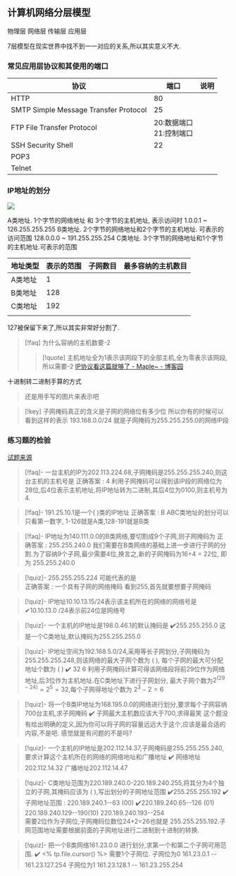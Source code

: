 
## 计算机网络分层模型 

物理层 网络层 传输层 应用层 

7层模型在现实世界中找不到一一对应的关系,所以其实意义不大. 

### 常见应用层协议和其使用的端口

| 协议                                    | 端口                 | 说明  |
| ------------------------------------- | ------------------ | --- |
| HTTP                                  | 80                 |     |
| SMTP Simple Message Transfer Protocol | 25                 |     |
| FTP File Transfer Protocol            | 20:数据端口<br>21:控制端口 |     |
| SSH Security Shell                    | 22                 |     |
| POP3                                  |                    |     |
| Telnet                                |                    |     |

### IP地址的划分 

![](5.计算机网络基础-20240227121850865.webp)



A类地址. 1个字节的网络地址 和 3个字节的主机地址, 表示访问时 1.0.0.1 ~ 126.255.255.255 
B类地址. 2个字节的网络地址和2个字节的主机地址. 可表示的访问范围 128.0.0.0 ~ 191.255.255.254
C类地址. 3个字节的网络地址和1个字节的主机地址.可表示的范围 


| 地址类型 | 表示的范围 | 子网数目 | 最多容纳的主机数目 |
| ---- | ----- | ---- | --------- |
| A类地址 | 1     |      |           |
| B类地址 | 128   |      |           |
| C类地址 | 192   |      |           |
|      |       |      |           |

127被保留下来了,所以其实非常好分割了. 

>[!faq] 为什么容纳的主机数要-2 
>>[!quote] 主机地址全为1表示该网段下的全部主机,全为零表示该网段,所以需要-2
>>[IP协议看这篇就够了 - Maple\~ - 博客园](https://www.cnblogs.com/kuangtf/articles/16354512.html#:~:text=%E9%A6%96%E5%85%88%E6%88%91%E4%BB%AC%E8%A6%81%E6%98%8E%E7%99%BD%EF%BC%8C%E8%AE%A1%E7%AE%97,0%20%E6%8C%87%E5%AE%9A%E6%9F%90%E4%B8%AA%E7%BD%91%E7%BB%9C%E3%80%82)


十进制转二进制手算的方式

>还是用手写的图片来表示吧 



>[!key] 子网掩码真正的含义是子网的网络位有多少位
>所以你有的时候可以看到这样的表示 193.168.0.0/24 就是子网掩码为255.255.255.0的网络IP段




### 练习题的检验 

[试题来源](https://www.bilibili.com/video/BV1fE411V7zb?p=8&vd_source=036ef261e6800ac6f6a743a8d5dce899)

>[!faq]- 一台主机的IP为202.113.224.68,子网掩码是255.255.255.240,则这台主机的主机号是
>正确答案  : 4
>利用子网掩码可以得到该IP段的网络位为28位,后4位表示主机地址,将IP地址转为二进制,其后4位为0100,则主机号为4. 


>[!faq]- 191.25.10.1是一个( )类的IP地址
>正确答案  : B
>ABC类地址的划分可以只看第一数字, 1-126就是A类,128-191就是B类 
>


>[!faq]- IP地址为140.111.0.0的B类网络,要切割成9个子网,则子网掩码为
>正确答案 : 255.255.240.0 
>我们需要在B类网络的基础上进一步进行子网的分割.为了容纳9个子网,最少需要4位,换言之,新的子网掩码为16+4 = 22位, 即为 255.255.240.0 

>[!quiz]- 255.255.255.224 可能代表的是  
>正确答案 : 一个具有子网的网络掩码
>看到255,首先就要想要子网掩码


>[!quiz]- IP地址10.10.13.15/24表示该主机所在的网络的网络号是
>✔10.10.13.0
>/24表示前24位是网络号
>


>[!quiz]- 一个主机的IP地址是198.0.46.1的默认掩码是
>✔️255.255.255.0
>这是一个C类地址,默认掩码为255.255.255.0

>[!quiz]- IP地址空间为192.168.5.0/24,采用等长子网划分,子网掩码为255.255.255.248,则该网络的最大子网个数为 ( ), 每个子网的最大可分配地址个数为 ( )
>✔️ 32 6
>利用子网掩码计算可得该网络段将前29位作为网络地址,后3位作为主机地址.在C类地址下进行子网划分, 最大子网个数为$2^{(29-24)}=2^5=32$,每个子网得地址个数为 $2^3-2=6$
>


>[!quiz]- 将一个B类IP地址为168.195.0.0的网络进行划分,要求每个子网容纳700台主机,求子网掩码
>✔️ 子网最大主机数应该大于700,求得最笑
>这个题没有给出明确的定义,因为你可以将子网的容量远远大于这个,应该是最合适的内容,不是吧. 感觉就是有问题的不是吗? 



>[!quiz]- 一个主机的IP地址是202.112.14.37,子网掩码是255.255.255.240,要求计算这个主机所在的网络的网络地址和广播地址
>✔️ 网络地址 202.112.14.32 广播地址202.112.14.47

>[!quiz]- C类地址范围为220.189.240.0-220.189.240.255,将其分为4个独立的子网,其掩码应该为 ( ),写出划分的子网地址范围
>✔️255.255.255.192 
>✔️子网地址范围 : 220.189.240.1--63  (00)
>✔️220.189.240.65--126 (01)  220.189.240.129--190(10) 220.189.240.193--254  
>需要2位作为子网位,子网掩码位数位24+2=26也就是 255.255.255.192.子网范围地址需要根据前面的子网地址进行二进制到十进制的转换. 

>[!quiz]- 把一个B类网络161.23.0.0 进行划分,求第一个和第二个子网可用范围. 
>✔️ <% tp.file.cursor() %>
>需要1个子网位. 子网位为0 161.23.0.1 -- 161.23.127.254
>子网位为1 161.23.128.1 -- 161.23.255.254













